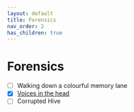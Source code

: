 ```yaml
---
layout: default
title: Forensics
nav_order: 2
has_children: true
---
```

# Forensics
- [ ] Walking down a colourful memory lane
- [x] [Voices in the head](Voices%20in%20the%20head/README.md)
- [ ] Corrupted Hive